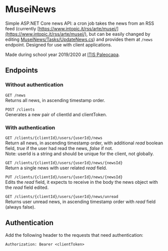 # MuseiNews
Simple ASP.NET Core news API: a cron job takes the news from an RSS feed (currently [https://www.intopic.it/rss/arte/musei/](https://www.intopic.it/rss/arte/musei/), but can be easily changed by editing [MuseiNews/Tasks/UpdateNews.cs](Tasks/UpdateNews.cs)) and provides them at `/news` endpoint. Designed for use with client applications.

Made during school year 2019/2020 at [ITIS Paleocapa](https://itispaleocapa.edu.it).

## Endpoints
### Without authentication
`GET /news`  
Returns all news, in ascending timestamp order.

`POST /clients`  
Generates a new pair of clientId and clientToken.

### With authentication
`GET /clients/{clientId}/users/{userId}/news`  
Return all news, in ascending timestamp order, with additional *read* boolean field, *true* if the user had read the news, *false* if not.  
Note: userId is a string and should be unique for the client, not globally.

`GET /clients/{clientId}/users/{userId}/news/{newsId}`  
Return a single news with user related *read* field.

`PUT /clients/{clientId}/users/{userId}/news/{newsId}`  
Edits the *read* field, it expects to receive in the body the news object with the *read* field edited.

`GET /clients/{clientId}/users/{userId}/news/unread`  
Returns user unread news, in ascending timestamp order with *read* field (always false).

## Authentication
Add the following header to the requests that need authentication:
```
Authorization: Bearer <clientToken>
```

